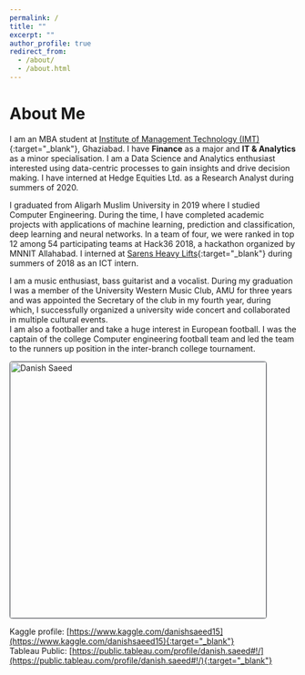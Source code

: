 ```yaml
---
permalink: /
title: ""
excerpt: ""
author_profile: true
redirect_from:
  - /about/
  - /about.html
---
```

<style>
header {display: none;}
.page__title {display: none;}
</style>
<title>Danish Saeed</title>

# About Me

I am an MBA student at [Institute of Management Technology (IMT)](https://www.imt.edu/){:target="_blank"}, Ghaziabad. I have **Finance** as a major and **IT & Analytics** as a minor specialisation. I am a Data Science and Analytics enthusiast interested using data-centric processes to gain insights and drive decision making. I have interned at Hedge Equities Ltd. as a Research Analyst during summers of 2020.

I graduated from Aligarh Muslim University in 2019 where I studied Computer Engineering. During the time, I have completed academic projects with applications of machine learning, prediction and classification, deep learning and neural networks. In a team of four, we were ranked in top 12 among 54 participating teams at Hack36 2018, a hackathon organized by MNNIT Allahabad. I interned at [Sarens Heavy Lifts](https://www.sarens.com/){:target="_blank"} during summers of 2018 as an ICT intern.

I am a music enthusiast, bass guitarist and a vocalist. During my graduation I was a member of the University Western Music Club, AMU for three years and was appointed the Secretary of the club in my fourth year, during which, I successfully organized a university wide concert and collaborated in multiple cultural events.<br/>
I am also a footballer and take a huge interest in European football. I was the captain of the college Computer engineering football team and led the team to the runners up position in the inter-branch college tournament.

<img src="https://danishsaeed2.github.io/images/danish.jpg"
     alt="Danish Saeed"
     style="width:450px; height: auto; border-radius:1%; border:1px solid #51555d;"
		 class="center"/>

Kaggle profile: [https://www.kaggle.com/danishsaeed15](https://www.kaggle.com/danishsaeed15){:target="_blank"} <br/>
Tableau Public: [https://public.tableau.com/profile/danish.saeed#!/](https://public.tableau.com/profile/danish.saeed#!/){:target="_blank"}
